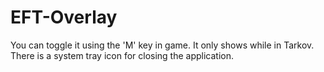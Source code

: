 # EFT-Overlay

You can toggle it using the 'M' key in game. It only shows while in Tarkov. There is a system tray icon for closing the application.
